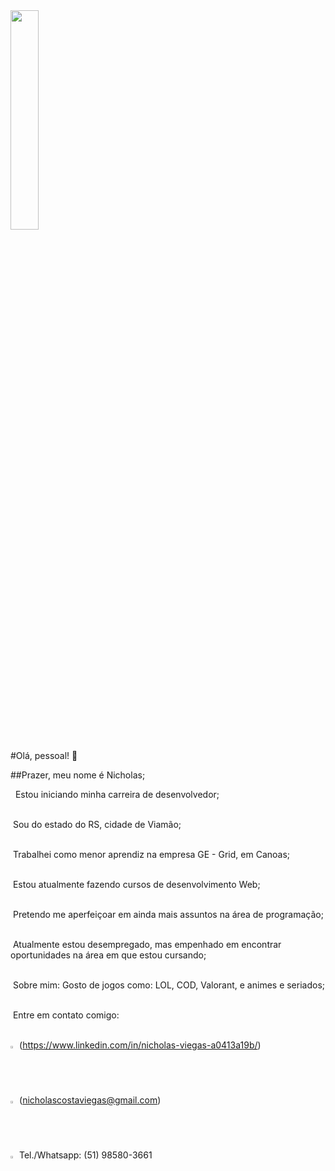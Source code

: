 <img width= "30%" src="https://avatars0.githubusercontent.com/u/69248581?s=400&u=c62bb05f5f0eda2178f1eaa1de6aad74d61a40d8&v=4">

#Olá, pessoal! :wave:

##Prazer, meu nome é Nicholas; 

&nbsp; Estou iniciando minha carreira de desenvolvedor; &nbsp;

<br/> &nbsp;Sou do estado do RS, cidade de Viamão;

<br/> &nbsp;Trabalhei como menor aprendiz na empresa GE - Grid, em Canoas;

<br/> &nbsp;Estou atualmente fazendo cursos de desenvolvimento Web;

<br/> &nbsp;Pretendo me aperfeiçoar em ainda mais assuntos na área de programação;

<br/> &nbsp;Atualmente estou desempregado, mas empenhado em encontrar oportunidades na área em que estou cursando;

<br/> &nbsp;Sobre mim: Gosto de jogos como: LOL, COD, Valorant, e animes e seriados;

<br/> &nbsp;Entre em contato comigo:

<br/><img width="2%" src="https://e7.pngegg.com/pngimages/324/124/png-clipart-linkedin-linkedin.png"> (https://www.linkedin.com/in/nicholas-viegas-a0413a19b/)
<br/><img width="2%" src="https://img.favpng.com/21/2/1/gmail-google-logo-email-computer-icons-png-favpng-WGUQeg40tUKsubAALzrr3WP47.jpg"> (nicholascostaviegas@gmail.com)
<br/><img width="2%" src="https://perfectrip.com.br/img/whatsapp-direct.png"> Tel./Whatsapp: (51) 98580-3661
